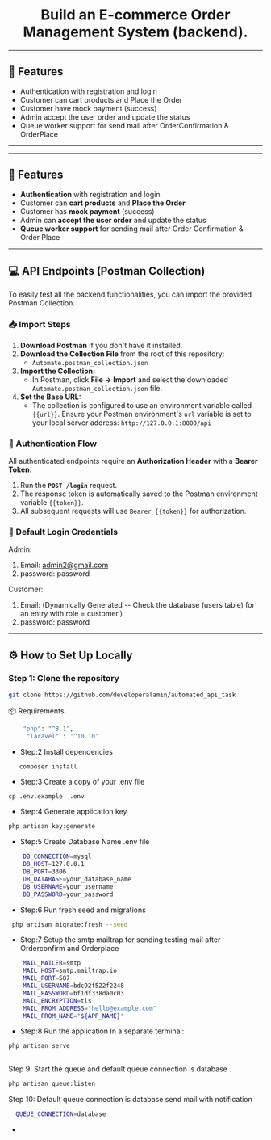 <h1 align="center">Build an E-commerce Order Management System (backend).</h1>


---

## 🚀 Features

- Authentication with registration and login
- Customer can cart products and Place the Order
- Customer have mock payment (success)
- Admin accept the user order and update  the status 
- Queue worker support for send mail after OrderConfirmation & OrderPlace

---

---

## 🚀 Features

-   **Authentication** with registration and login
-   Customer can **cart products** and **Place the Order**
-   Customer has **mock payment** (success)
-   Admin can **accept the user order** and update the status
-   **Queue worker support** for sending mail after Order Confirmation & Order Place

---

## 💻 API Endpoints (Postman Collection)

To easily test all the backend functionalities, you can import the provided Postman Collection.

### 📥 Import Steps

1.  **Download Postman** if you don't have it installed.
2.  **Download the Collection File** from the root of this repository:
    * `Automate.postman_collection.json`
3.  **Import the Collection:**
    * In Postman, click **File -> Import** and select the downloaded `Automate.postman_collection.json` file.
4.  **Set the Base URL:**
    * The collection is configured to use an environment variable called `{{url}}`. Ensure your Postman environment's `url` variable is set to your local server address: `http://127.0.0.1:8000/api`

### 🔑 Authentication Flow

All authenticated endpoints require an **Authorization Header** with a **Bearer Token**.

1.  Run the **`POST /login`** request.
2.  The response token is automatically saved to the Postman environment variable `{{token}}`.
3.  All subsequent requests will use `Bearer {{token}}` for authorization.

### 🔑 Default Login Credentials
  Admin:
  1. Email: admin2@gmail.com
  2. password: password

  Customer:
   1. Email:  (Dynamically Generated -- Check the database (users table) for an entry with role = customer.)
   2. password: password

  
---


## ⚙️ How to Set Up Locally

### Step 1: Clone the repository

```bash
git clone https://github.com/developeralamin/automated_api_task
```
📦 Requirements
```bash
    "php": "^8.1",
     "laravel" : '^10.10'
```

- Step:2 Install dependencies 
```bash
   composer install
```

- Step:3 Create a copy of your .env file
```
cp .env.example  .env
```

- Step:4 Generate application key
```bash
php artisan key:generate
```

- Step:5  Create Database Name .env file 

```bash
    DB_CONNECTION=mysql
    DB_HOST=127.0.0.1
    DB_PORT=3306
    DB_DATABASE=your_database_name
    DB_USERNAME=your_username
    DB_PASSWORD=your_password
```

- Step:6 Run fresh seed and migrations 
```bash
 php artisan migrate:fresh --seed
```

- Step:7  Setup the smtp mailtrap for sending testing mail after Orderconfirm and Orderplace 

```bash
    MAIL_MAILER=smtp
    MAIL_HOST=smtp.mailtrap.io
    MAIL_PORT=587
    MAIL_USERNAME=bdc92f522f2248
    MAIL_PASSWORD=bf1df338da0c03
    MAIL_ENCRYPTION=tls
    MAIL_FROM_ADDRESS="hello@example.com"
    MAIL_FROM_NAME="${APP_NAME}"
```

- Step:8 Run the application In a separate terminal:
```bash
php artisan serve 
 
```
Step 9: Start the queue  and default queue connection is database .
```bash
php artisan queue:listen
```

Step 10: Default queue connection is database send mail with notification
```bash
  QUEUE_CONNECTION=database
```


-








